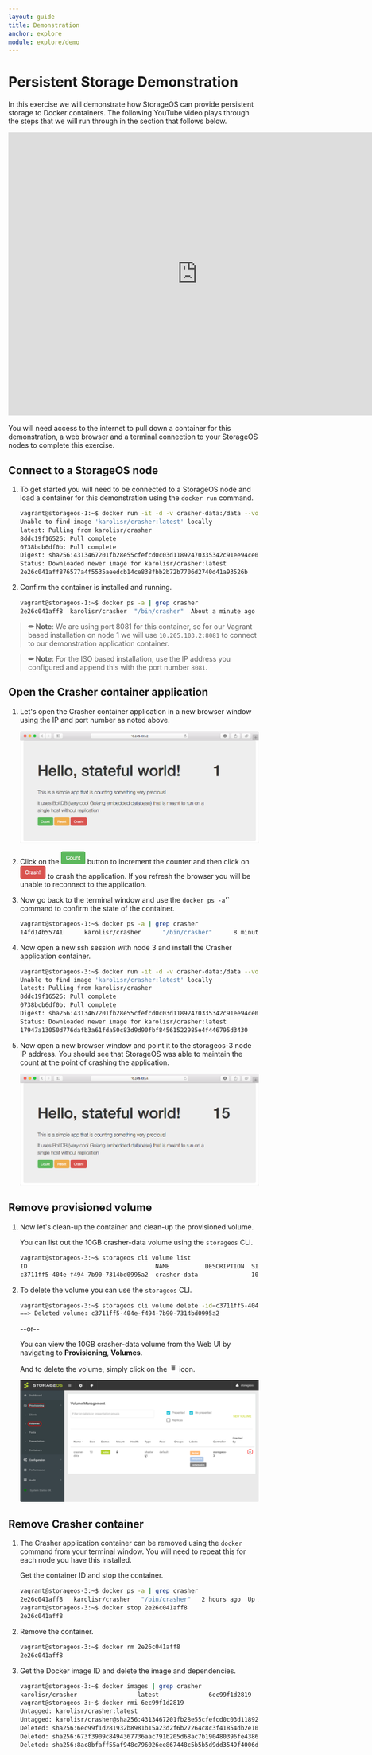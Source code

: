 ```yaml
---
layout: guide
title: Demonstration
anchor: explore
module: explore/demo
---
```


# Persistent Storage Demonstration

In this exercise we will demonstrate how StorageOS can provide persistent storage to Docker containers.  The following YouTube video plays through the steps that we will run through in the section that follows below.

<iframe width="760" height="570"
    src="https://www.youtube.com/embed/jrWRoILSyjQ?version=3&vq=hd720" frameborder="0" allowfullscreen>
</iframe>

You will need access to the internet to pull down a container for this demonstration, a web browser and a terminal connection to your StorageOS nodes to complete this exercise.

## Connect to a StorageOS node

1.  To get started you will need to be connected to a StorageOS node and load a container for this demonstration using the `docker run` command.

    ```bash
    vagrant@storageos-1:~$ docker run -it -d -v crasher-data:/data --volume-driver=storageos -p 8081:8081 karolisr/crasher
    Unable to find image 'karolisr/crasher:latest' locally
    latest: Pulling from karolisr/crasher
    8ddc19f16526: Pull complete
    0738bcb6df0b: Pull complete
    Digest: sha256:4313467201fb28e55cfefcd0c03d11892470335342c91ee94ce05b3ef4dbca66
    Status: Downloaded newer image for karolisr/crasher:latest
    2e26c041aff876577a4f5535aeedcb14ce838fbb2b72b7706d2740d41a93526b
    ```

2.  Confirm the container is installed and running.

    ```bash
    vagrant@storageos-1:~$ docker ps -a | grep crasher
    2e26c041aff8  karolisr/crasher  "/bin/crasher"  About a minute ago  Up About a minute  0.0.0.0:8081->8081/tcp  stoic_franklin
    ```

>**&#x270F; Note**: We are using port 8081 for this container, so for our Vagrant based installation on node 1 we will use `10.205.103.2:8081` to connect to our demonstration application container.

>**&#x270F; Note**: For the ISO based installation, use the IP address you configured and append this with the port number `8081`.

## Open the Crasher container application

1.  Let's open the Crasher container application in a new browser window using the IP and port number as noted above.

    ![screenshot](/images/docs/explore/crasher1.png)

2.  Click on the <img src="/images/docs/explore/count.png" height="26"> button to increment the counter and then click on <img src="/images/docs/explore/crash.png" height="26"> to crash the application.  If you refresh the browser you will be unable to reconnect to the application.

3.  Now go back to the terminal window and use the `docker ps -a`'` command to confirm the state of the container.

    ```bash
    vagrant@storageos-1:~$ docker ps -a | grep crasher
    14fd14b55741      karolisr/crasher      "/bin/crasher"      8 minutes ago      Exited (1) 13 seconds ago            sick_jones
    ```

5.  Now open a new ssh session with node 3 and install the Crasher application container.

    ```bash
    vagrant@storageos-3:~$ docker run -it -d -v crasher-data:/data --volume-driver=storageos -p 8081:8081 karolisr/crasher
    Unable to find image 'karolisr/crasher:latest' locally
    latest: Pulling from karolisr/crasher
    8ddc19f16526: Pull complete
    0738bcb6df0b: Pull complete
    Digest: sha256:4313467201fb28e55cfefcd0c03d11892470335342c91ee94ce05b3ef4dbca66
    Status: Downloaded newer image for karolisr/crasher:latest
    17947a13050d776dafb3a61fda50c83d9d90fbf84561522985e4f446795d3430
    ```

4.  Now open a new browser window and point it to the storageos-3 node IP address.  You should see that StorageOS was able to maintain the count at the point of crashing the application.

    ![screenshot](/images/docs/explore/crasher15.png)

## Remove provisioned volume

1.  Now let's clean-up the container and clean-up the provisioned volume.

    You can list out the 10GB crasher-data volume using the `storageos` CLI.

    ```bash
    vagrant@storageos-3:~$ storageos cli volume list
    ID                                    NAME          DESCRIPTION  SIZE  DC
    c3711ff5-404e-f494-7b90-7314bd0995a2  crasher-data               10
    ```

2.  To delete the volume you can use the `storageos` CLI.

    ```bash
    vagrant@storageos-3:~$ storageos cli volume delete -id=c3711ff5-404e-f494-7b90-7314bd0995a2
    ==> Deleted volume: c3711ff5-404e-f494-7b90-7314bd0995a2
    ```

    --or--

    You can view the 10GB crasher-data volume from the Web UI by navigating to **Provisioning**, **Volumes**.

    And to delete the volume, simply click on the  ![image](/images/docs/explore/deletebtn.png) icon.

    <a name="Volumes"></a>[<img src="/images/docs/explore/volumes.png" width="760">](./volumespng.html)

## Remove Crasher container

1.  The Crasher application container can be removed using the `docker` command from your terminal window.  You will need to repeat this for each node you have this installed.

    Get the container ID and stop the container.

    ```bash
    vagrant@storageos-3:~$ docker ps -a | grep crasher
    2e26c041aff8   karolisr/crasher   "/bin/crasher"   2 hours ago  Up About an hour   0.0.0.0:8081->8081/tcp   stoic_franklin
    vagrant@storageos-3:~$ docker stop 2e26c041aff8
    2e26c041aff8
    ```

2.  Remove the container.

    ```bash
    vagrant@storageos-3:~$ docker rm 2e26c041aff8
    2e26c041aff8
    ```

3.  Get the Docker image ID and delete the image and dependencies.

    ```bash
    vagrant@storageos-3:~$ docker images | grep crasher
    karolisr/crasher                 latest              6ec99f1d2819        7 weeks ago         8.442 MB
    vagrant@storageos-3:~$ docker rmi 6ec99f1d2819
    Untagged: karolisr/crasher:latest
    Untagged: karolisr/crasher@sha256:4313467201fb28e55cfefcd0c03d11892470335342c91ee94ce05b3ef4dbca66
    Deleted: sha256:6ec99f1d281932b8981b15a23d2f6b27264c8c3f41854db2e10531c8bb42f059
    Deleted: sha256:673f3909c8494367736aac791b205d68ac7b190480396fe43864d42eab2f92b0
    Deleted: sha256:8ac8bfaff55af948c796026ee867448c5b5b5d9dd3549f4006d9759b25d4a893
    ```
